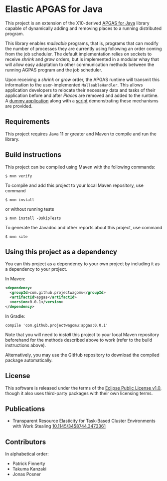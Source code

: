# Elastic APGAS for Java

This project is an extension of the X10-derived [APGAS for Java](https://github.com/x10-lang/apgas) library capable of dynamically adding and removing places to a running distributed program.

This library enables _malleable_ programs, that is, programs that can modify the number of processes they are currently using following an order coming from the job scheduler. The default implementation relies on sockets to receive _shrink_ and _grow_ orders, but is implemented in a modular whay that will allow easy adaptation to other communication methods between the running AGPAS program and the job scheduler.

Upon receiving a _shrink_ or _grow_ order, the APGAS runtime will transmit this information to the user-implemented `MalleableHandler`. This allows application developers to relocate their necessary data and tasks of their application before and after *Place*s are removed and added to the runtime. A [dummy application](src/main/java/apgas/impl/elastic/DummyApplication.java) along with a [script](bin/testMalleableApplications.sh) demonstrating these mechanisms are provided.

## Requirements

This project requires Java 11 or greater and Maven to compile and run the library.

## Build instructions

This project can be compiled using Maven with the following commands:

```shell
$ mvn verify
```

To compile and add this project to your local Maven repository, use command

```shell
$ mvn install
```

or without running tests

```shell
$ mvn install -DskipTests
```

To generate the Javadoc and other reports about this project, use command

```shell
$ mvn site
```

## Using this project as a dependency

You can this project as a dependency to your own project by including it as a dependency to your project.

In Maven:

```xml
<dependency>
  <groupId>com.github.projectwagomu</groupId>
  <artifactId>apgas</artifactId>
  <version>0.0.1</version>
</dependency>
```

In Gradle:

```
compile 'com.github.projectwagomu:apgas:0.0.1'
```

Note that you will need to *install* this project to your local Maven repository beforehand for the methods described above to work (refer to the build instructions above).

Alternatively, you may use the GitHub repository to download the compiled package automatically.

## License

This software is released under the terms of the [Eclipse Public License v1.0](LICENSE.txt), though it also uses third-party packages with their own licensing terms.

## Publications

- Transparent Resource Elasticity for Task-Based Cluster Environments with Work Stealing [10.1145/3458744.3473361](https://doi.org/10.1145/3458744.3473361)

## Contributors

In alphabetical order:

- Patrick Finnerty
- Takuma Kanzaki
- Jonas Posner
